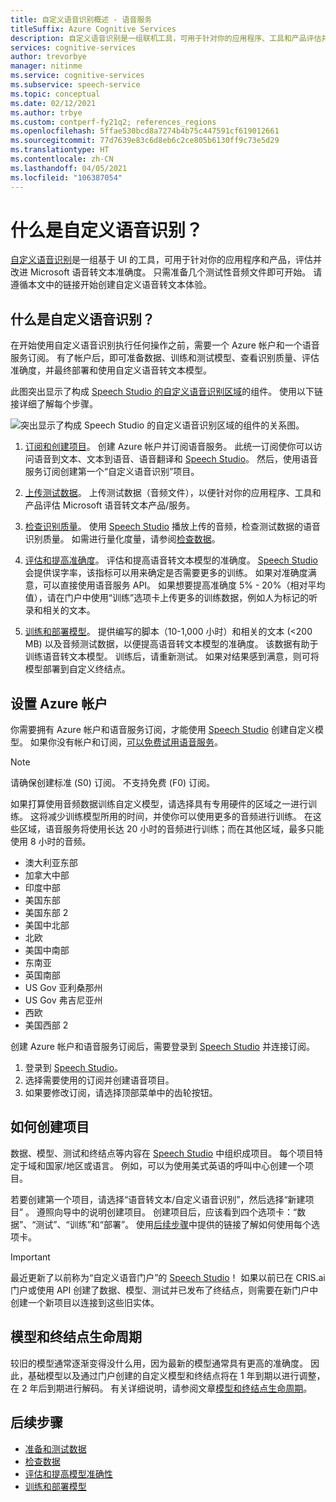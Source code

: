 ```yaml
---
title: 自定义语音识别概述 - 语音服务
titleSuffix: Azure Cognitive Services
description: 自定义语音识别是一组联机工具，可用于针对你的应用程序、工具和产品评估并改进 Microsoft 的语音转文本准确度。
services: cognitive-services
author: trevorbye
manager: nitinme
ms.service: cognitive-services
ms.subservice: speech-service
ms.topic: conceptual
ms.date: 02/12/2021
ms.author: trbye
ms.custom: contperf-fy21q2; references_regions
ms.openlocfilehash: 5ffae530bcd8a7274b4b75c447591cf619012661
ms.sourcegitcommit: 77d7639e83c6d8eb6c2ce805b6130ff9c73e5d29
ms.translationtype: HT
ms.contentlocale: zh-CN
ms.lasthandoff: 04/05/2021
ms.locfileid: "106387054"
---
```

# <a name="what-is-custom-speech"></a>什么是自定义语音识别？

[自定义语音识别](https://aka.ms/customspeech)是一组基于 UI 的工具，可用于针对你的应用程序和产品，评估并改进 Microsoft 语音转文本准确度。 只需准备几个测试性音频文件即可开始。 请遵循本文中的链接开始创建自定义语音转文本体验。

## <a name="whats-in-custom-speech"></a>什么是自定义语音识别？

在开始使用自定义语音识别执行任何操作之前，需要一个 Azure 帐户和一个语音服务订阅。 有了帐户后，即可准备数据、训练和测试模型、查看识别质量、评估准确度，并最终部署和使用自定义语音转文本模型。

此图突出显示了构成 [Speech Studio 的自定义语音识别区域](https://aka.ms/customspeech)的组件。 使用以下链接详细了解每个步骤。

![突出显示了构成 Speech Studio 的自定义语音识别区域的组件的关系图。](./media/custom-speech/custom-speech-overview.png)

1. [订阅和创建项目](#set-up-your-azure-account)。 创建 Azure 帐户并订阅语音服务。 此统一订阅使你可以访问语音到文本、文本到语音、语音翻译和 [Speech Studio](https://speech.microsoft.com/customspeech)。 然后，使用语音服务订阅创建第一个“自定义语音识别”项目。

1. [上传测试数据](./how-to-custom-speech-test-and-train.md)。 上传测试数据（音频文件），以便针对你的应用程序、工具和产品评估 Microsoft 语音转文本产品/服务。

1. [检查识别质量](how-to-custom-speech-inspect-data.md)。 使用 [Speech Studio](https://speech.microsoft.com/customspeech) 播放上传的音频，检查测试数据的语音识别质量。 如需进行量化度量，请参阅[检查数据](how-to-custom-speech-inspect-data.md)。

1. [评估和提高准确度](how-to-custom-speech-evaluate-data.md)。 评估和提高语音转文本模型的准确度。 [Speech Studio](https://speech.microsoft.com/customspeech) 会提供误字率，该指标可以用来确定是否需要更多的训练。 如果对准确度满意，可以直接使用语音服务 API。 如果想要提高准确度 5% - 20%（相对平均值），请在门户中使用“训练”选项卡上传更多的训练数据，例如人为标记的听录和相关的文本。

1. [训练和部署模型](how-to-custom-speech-train-model.md)。 提供编写的脚本（10-1,000 小时）和相关的文本 (<200 MB) 以及音频测试数据，以便提高语音转文本模型的准确度。 该数据有助于训练语音转文本模型。 训练后，请重新测试。 如果对结果感到满意，则可将模型部署到自定义终结点。

## <a name="set-up-your-azure-account"></a>设置 Azure 帐户

你需要拥有 Azure 帐户和语音服务订阅，才能使用 [Speech Studio](https://speech.microsoft.com/customspeech) 创建自定义模型。 如果你没有帐户和订阅，[可以免费试用语音服务](overview.md#try-the-speech-service-for-free)。

> [!NOTE]
> 请确保创建标准 (S0) 订阅。 不支持免费 (F0) 订阅。

如果打算使用音频数据训练自定义模型，请选择具有专用硬件的区域之一进行训练。 这将减少训练模型所用的时间，并使你可以使用更多的音频进行训练。 在这些区域，语音服务将使用长达 20 小时的音频进行训练；而在其他区域，最多只能使用 8 小时的音频。

* 澳大利亚东部
* 加拿大中部
* 印度中部
* 美国东部
* 美国东部 2
* 美国中北部
* 北欧
* 美国中南部
* 东南亚
* 英国南部
* US Gov 亚利桑那州
* US Gov 弗吉尼亚州
* 西欧
* 美国西部 2

创建 Azure 帐户和语音服务订阅后，需要登录到 [Speech Studio](https://speech.microsoft.com/customspeech) 并连接订阅。

1. 登录到 [Speech Studio](https://aka.ms/custom-speech)。
1. 选择需要使用的订阅并创建语音项目。
1. 如果要修改订阅，请选择顶部菜单中的齿轮按钮。

## <a name="how-to-create-a-project"></a>如何创建项目

数据、模型、测试和终结点等内容在 [Speech Studio](https://speech.microsoft.com/customspeech) 中组织成项目。 每个项目特定于域和国家/地区或语言。 例如，可以为使用美式英语的呼叫中心创建一个项目。

若要创建第一个项目，请选择“语音转文本/自定义语音识别”，然后选择“新建项目” 。 遵照向导中的说明创建项目。 创建项目后，应该看到四个选项卡：“数据”、“测试”、“训练”和“部署”。    使用[后续步骤](#next-steps)中提供的链接了解如何使用每个选项卡。

> [!IMPORTANT]
> 最近更新了以前称为“自定义语音门户”的 [Speech Studio](https://aka.ms/custom-speech)！ 如果以前已在 CRIS.ai 门户或使用 API 创建了数据、模型、测试并已发布了终结点，则需要在新门户中创建一个新项目以连接到这些旧实体。

## <a name="model-and-endpoint-lifecycle"></a>模型和终结点生命周期

较旧的模型通常逐渐变得没什么用，因为最新的模型通常具有更高的准确度。 因此，基础模型以及通过门户创建的自定义模型和终结点将在 1 年到期以进行调整，在 2 年后到期进行解码。 有关详细说明，请参阅文章[模型和终结点生命周期](./how-to-custom-speech-model-and-endpoint-lifecycle.md)。

## <a name="next-steps"></a>后续步骤

* [准备和测试数据](./how-to-custom-speech-test-and-train.md)
* [检查数据](how-to-custom-speech-inspect-data.md)
* [评估和提高模型准确性](how-to-custom-speech-evaluate-data.md)
* [训练和部署模型](how-to-custom-speech-train-model.md)
